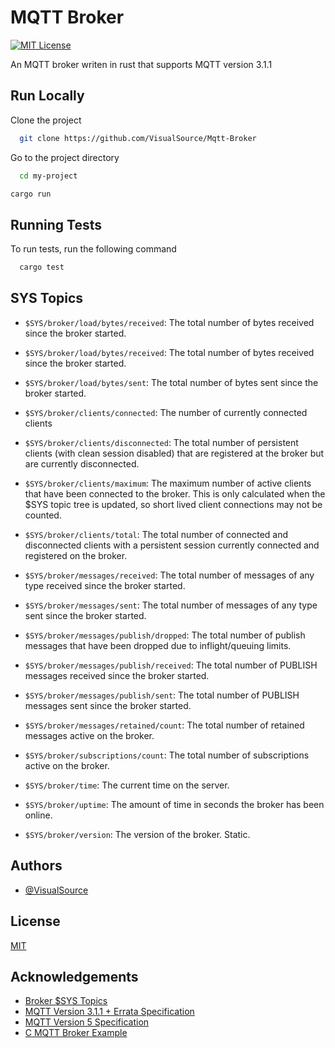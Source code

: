 # MQTT Broker

[![MIT License](https://img.shields.io/badge/License-MIT-green.svg)](https://choosealicense.com/licenses/mit/)

An MQTT broker writen in rust that supports MQTT version 3.1.1

## Run Locally

Clone the project

```bash
  git clone https://github.com/VisualSource/Mqtt-Broker
```

Go to the project directory

```bash
  cd my-project
```

```bash
cargo run
```

## Running Tests

To run tests, run the following command

```bash
  cargo test
```

## SYS Topics

- `$SYS/broker/load/bytes/received`: The total number of bytes received since the broker started.

- `$SYS/broker/load/bytes/received`: The total number of bytes received since the broker started.

- `$SYS/broker/load/bytes/sent`: The total number of bytes sent since the broker started.

- `$SYS/broker/clients/connected`: The number of currently connected clients

- `$SYS/broker/clients/disconnected`: The total number of persistent clients (with clean session disabled) that are registered at the broker but are currently disconnected.

- `$SYS/broker/clients/maximum`: The maximum number of active clients that have been connected to the broker. This is only calculated when the $SYS topic tree is updated, so short lived client connections may not be counted.

- `$SYS/broker/clients/total`: The total number of connected and disconnected clients with a persistent session currently connected and registered on the broker.

- `$SYS/broker/messages/received`: The total number of messages of any type received since the broker started.

- `$SYS/broker/messages/sent`: The total number of messages of any type sent since the broker started.

- `$SYS/broker/messages/publish/dropped`: The total number of publish messages that have been dropped due to inflight/queuing limits.

- `$SYS/broker/messages/publish/received`: The total number of PUBLISH messages received since the broker started.

- `$SYS/broker/messages/publish/sent`: The total number of PUBLISH messages sent since the broker started.

- `$SYS/broker/messages/retained/count`: The total number of retained messages active on the broker.

- `$SYS/broker/subscriptions/count`: The total number of subscriptions active on the broker.

- `$SYS/broker/time`: The current time on the server.

- `$SYS/broker/uptime`: The amount of time in seconds the broker has been online.

- `$SYS/broker/version`: The version of the broker. Static.

## Authors

- [@VisualSource](https://www.github.com/visualsource)

## License

[MIT](https://choosealicense.com/licenses/mit/)

## Acknowledgements

- [Broker $SYS Topics](https://github.com/mqtt/mqtt.org/wiki/SYS-Topics)
- [MQTT Version 3.1.1 + Errata Specification](http://docs.oasis-open.org/mqtt/mqtt/v3.1.1/mqtt-v3.1.1.html)
- [MQTT Version 5 Specification](https://docs.oasis-open.org/mqtt/mqtt/v5.0/os/mqtt-v5.0-os.html)
- [C MQTT Broker Example](https://codepr.github.io/posts/sol-mqtt-broker/)
